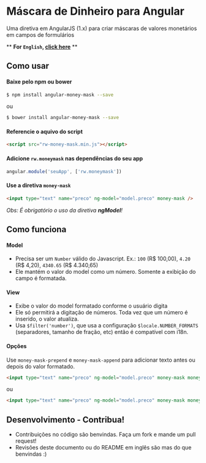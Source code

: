 # Máscara de Dinheiro para Angular
Uma diretiva em AngularJS (1.x) para criar máscaras de valores monetários em campos de formulários

** __For `English`, [click here](README.md)__ **

## Como usar

#### Baixe pelo npm ou bower
```sh
$ npm install angular-money-mask --save
```
ou
```sh
$ bower install angular-money-mask --save
```

#### Referencie o aquivo do script

```html
<script src="rw-money-mask.min.js"></script>
```

#### Adicione `rw.moneymask` nas dependências do seu app

```javascript
angular.module('seuApp', ['rw.moneymask'])
```

#### Use a diretiva `money-mask`

```html
<input type="text" name="preco" ng-model="model.preco" money-mask />
```
*Obs: É obrigatório o uso da diretiva __ngModel__!*

## Como funciona

#### Model

 - Precisa ser um `Number` válido do Javascript. Ex.: `100` (R$ 100,00), `4.20` (R$ 4,20), `4340.65` (R$ 4.340,65)
 - Ele mantém o valor do model como um número. Somente a exibição do campo é formatada.

#### View

 - Exibe o valor do model formatado conforme o usuário digita
 - Ele só permitirá a digitação de números. Toda vez que um número é inserido, o valor atualiza.
 - Usa `$filter('number')`, que usa a configuração `$locale.NUMBER_FORMATS` (separadores, tamanho de fração, etc) então é compatível com i18n.

#### Opções

Use `money-mask-prepend` e `money-mask-append` para adicionar texto antes ou depois do valor formatado.
```html
<input type="text" name="preco" ng-model="model.preco" money-mask money-mask-prepend="R$" />
```
ou
```html
<input type="text" name="preco" ng-model="model.preco" money-mask money-mask-append="reais" />
```

## Desenvolvimento - Contribua!

- Contribuições no código são benvindas. Faça um fork e mande um pull request!
- Revisões deste documento ou do README em inglês são mas do que benvindas :)